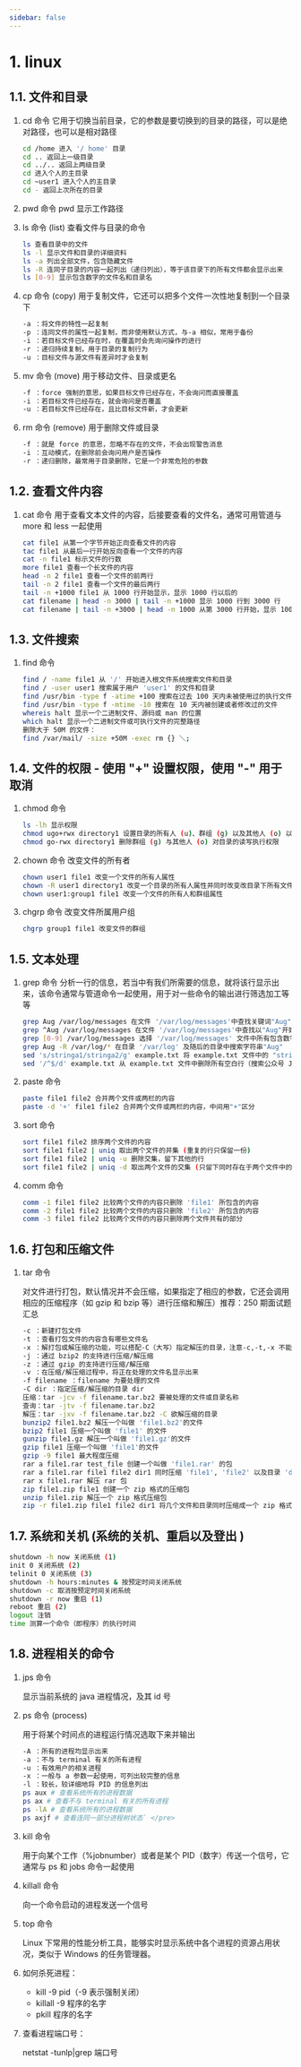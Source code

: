 ```yaml
---
sidebar: false
---
```

# 1. linux

## 1.1. 文件和目录

1. cd 命令
它用于切换当前目录，它的参数是要切换到的目录的路径，可以是绝对路径，也可以是相对路径

    ```bash
    cd /home 进入 '/ home' 目录
    cd .. 返回上一级目录
    cd ../.. 返回上两级目录
    cd 进入个人的主目录
    cd ~user1 进入个人的主目录
    cd - 返回上次所在的目录
    ```

1. pwd 命令
pwd 显示工作路径

1. ls 命令 (list)
查看文件与目录的命令

    ```bash
    ls 查看目录中的文件
    ls -l 显示文件和目录的详细资料
    ls -a 列出全部文件，包含隐藏文件
    ls -R 连同子目录的内容一起列出（递归列出），等于该目录下的所有文件都会显示出来
    ls [0-9] 显示包含数字的文件名和目录名
    ```

1. cp 命令 (copy)
用于复制文件，它还可以把多个文件一次性地复制到一个目录下

    ```bash
    -a ：将文件的特性一起复制
    -p ：连同文件的属性一起复制，而非使用默认方式，与-a 相似，常用于备份
    -i ：若目标文件已经存在时，在覆盖时会先询问操作的进行
    -r ：递归持续复制，用于目录的复制行为
    -u ：目标文件与源文件有差异时才会复制
    ```

1. mv 命令 (move)
用于移动文件、目录或更名

    ```bash
    -f ：force 强制的意思，如果目标文件已经存在，不会询问而直接覆盖
    -i ：若目标文件已经存在，就会询问是否覆盖
    -u ：若目标文件已经存在，且比目标文件新，才会更新
    ```

1. rm 命令 (remove)
用于删除文件或目录

    ```bash
    -f ：就是 force 的意思，忽略不存在的文件，不会出现警告消息
    -i ：互动模式，在删除前会询问用户是否操作
    -r ：递归删除，最常用于目录删除，它是一个非常危险的参数
    ```

## 1.2. 查看文件内容

1. cat 命令
用于查看文本文件的内容，后接要查看的文件名，通常可用管道与 more 和 less 一起使用

    ```bash
    cat file1 从第一个字节开始正向查看文件的内容
    tac file1 从最后一行开始反向查看一个文件的内容
    cat -n file1 标示文件的行数
    more file1 查看一个长文件的内容
    head -n 2 file1 查看一个文件的前两行
    tail -n 2 file1 查看一个文件的最后两行
    tail -n +1000 file1 从 1000 行开始显示，显示 1000 行以后的
    cat filename | head -n 3000 | tail -n +1000 显示 1000 行到 3000 行
    cat filename | tail -n +3000 | head -n 1000 从第 3000 行开始，显示 1000(即显示 3000~3999 行)
    ```

## 1.3. 文件搜索

1. find 命令

    ```bash
    find / -name file1 从 '/' 开始进入根文件系统搜索文件和目录
    find / -user user1 搜索属于用户 'user1' 的文件和目录
    find /usr/bin -type f -atime +100 搜索在过去 100 天内未被使用过的执行文件
    find /usr/bin -type f -mtime -10 搜索在 10 天内被创建或者修改过的文件
    whereis halt 显示一个二进制文件、源码或 man 的位置
    which halt 显示一个二进制文件或可执行文件的完整路径
    删除大于 50M 的文件：
    find /var/mail/ -size +50M -exec rm {} ＼;
    ```

## 1.4. 文件的权限 - 使用 "+" 设置权限，使用 "-" 用于取消

1. chmod 命令

    ```bash
    ls -lh 显示权限
    chmod ugo+rwx directory1 设置目录的所有人 (u)、群组 (g) 以及其他人 (o) 以读（r，4 ）、写 (w，2) 和执行 (x，1) 的权限
    chmod go-rwx directory1 删除群组 (g) 与其他人 (o) 对目录的读写执行权限
    ```

1. chown 命令
改变文件的所有者

    ```bash
    chown user1 file1 改变一个文件的所有人属性
    chown -R user1 directory1 改变一个目录的所有人属性并同时改变改目录下所有文件的属性
    chown user1:group1 file1 改变一个文件的所有人和群组属性
    ```

1. chgrp 命令
改变文件所属用户组

    ```bash
    chgrp group1 file1 改变文件的群组
    ```

## 1.5. 文本处理

1. grep 命令
分析一行的信息，若当中有我们所需要的信息，就将该行显示出来，该命令通常与管道命令一起使用，用于对一些命令的输出进行筛选加工等等

    ```bash
    grep Aug /var/log/messages 在文件 '/var/log/messages'中查找关键词"Aug"
    grep ^Aug /var/log/messages 在文件 '/var/log/messages'中查找以"Aug"开始的词汇
    grep [0-9] /var/log/messages 选择 '/var/log/messages' 文件中所有包含数字的行
    grep Aug -R /var/log/* 在目录 '/var/log' 及随后的目录中搜索字符串"Aug"
    sed 's/stringa1/stringa2/g' example.txt 将 example.txt 文件中的 "string1" 替换成 "string2"
    sed '/^$/d' example.txt 从 example.txt 文件中删除所有空白行（搜索公众号 Java 知音，回复 “2021”，送你一份 Java 面试题宝典）
    ```

1. paste 命令

    ```bash
    paste file1 file2 合并两个文件或两栏的内容
    paste -d '+' file1 file2 合并两个文件或两栏的内容，中间用"+"区分
    ```

1. sort 命令

    ```bash
    sort file1 file2 排序两个文件的内容
    sort file1 file2 | uniq 取出两个文件的并集 (重复的行只保留一份)
    sort file1 file2 | uniq -u 删除交集，留下其他的行
    sort file1 file2 | uniq -d 取出两个文件的交集 (只留下同时存在于两个文件中的文件)
    ```

1. comm 命令

    ```bash
    comm -1 file1 file2 比较两个文件的内容只删除 'file1' 所包含的内容
    comm -2 file1 file2 比较两个文件的内容只删除 'file2' 所包含的内容
    comm -3 file1 file2 比较两个文件的内容只删除两个文件共有的部分
    ```

## 1.6. 打包和压缩文件

1. tar 命令

    对文件进行打包，默认情况并不会压缩，如果指定了相应的参数，它还会调用相应的压缩程序（如 gzip 和 bzip 等）进行压缩和解压）推荐：250 期面试题汇总

    ```bash
    -c ：新建打包文件
    -t ：查看打包文件的内容含有哪些文件名
    -x ：解打包或解压缩的功能，可以搭配-C（大写）指定解压的目录，注意-c,-t,-x 不能同时出现在同一条命令中
    -j ：通过 bzip2 的支持进行压缩/解压缩
    -z ：通过 gzip 的支持进行压缩/解压缩
    -v ：在压缩/解压缩过程中，将正在处理的文件名显示出来
    -f filename ：filename 为要处理的文件
    -C dir ：指定压缩/解压缩的目录 dir
    压缩：tar -jcv -f filename.tar.bz2 要被处理的文件或目录名称
    查询：tar -jtv -f filename.tar.bz2
    解压：tar -jxv -f filename.tar.bz2 -C 欲解压缩的目录
    bunzip2 file1.bz2 解压一个叫做 'file1.bz2'的文件
    bzip2 file1 压缩一个叫做 'file1' 的文件
    gunzip file1.gz 解压一个叫做 'file1.gz'的文件
    gzip file1 压缩一个叫做 'file1'的文件
    gzip -9 file1 最大程度压缩
    rar a file1.rar test_file 创建一个叫做 'file1.rar' 的包
    rar a file1.rar file1 file2 dir1 同时压缩 'file1', 'file2' 以及目录 'dir1'
    rar x file1.rar 解压 rar 包
    zip file1.zip file1 创建一个 zip 格式的压缩包
    unzip file1.zip 解压一个 zip 格式压缩包
    zip -r file1.zip file1 file2 dir1 将几个文件和目录同时压缩成一个 zip 格式的压缩包
    ```

## 1.7. 系统和关机 (系统的关机、重启以及登出 )

```bash
shutdown -h now 关闭系统 (1)
init 0 关闭系统 (2)
telinit 0 关闭系统 (3)
shutdown -h hours:minutes & 按预定时间关闭系统
shutdown -c 取消按预定时间关闭系统
shutdown -r now 重启 (1)
reboot 重启 (2)
logout 注销
time 测算一个命令（即程序）的执行时间
```

## 1.8. 进程相关的命令

1. jps 命令

   显示当前系统的 java 进程情况，及其 id 号

1. ps 命令 (process)

    用于将某个时间点的进程运行情况选取下来并输出

    ```bash
    -A ：所有的进程均显示出来
    -a ：不与 terminal 有关的所有进程
    -u ：有效用户的相关进程
    -x ：一般与 a 参数一起使用，可列出较完整的信息
    -l ：较长，较详细地将 PID 的信息列出
    ps aux # 查看系统所有的进程数据
    ps ax # 查看不与 terminal 有关的所有进程
    ps -lA # 查看系统所有的进程数据
    ps axjf # 查看连同一部分进程树状态` </pre>
    ```

1. kill 命令

    用于向某个工作（%jobnumber）或者是某个 PID（数字）传送一个信号，它通常与 ps 和 jobs 命令一起使用

1. killall 命令

    向一个命令启动的进程发送一个信号

1. top 命令

    Linux 下常用的性能分析工具，能够实时显示系统中各个进程的资源占用状况，类似于 Windows 的任务管理器。

1. 如何杀死进程：

    - kill -9 pid（-9 表示强制关闭）
    - killall -9 程序的名字
    - pkill 程序的名字

1. 查看进程端口号：

    netstat -tunlp|grep 端口号
